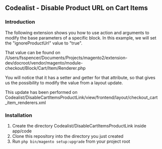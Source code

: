 ## Codealist - Disable Product URL on Cart Items

### Introduction

The following extension shows you how to use action and arguments to modify the base parameters of a specific block.
In this example, we will set the "ignoreProductUrl" value to "true".

That value can be found on /Users/fsspencer/Documents/Projects/magento2/extension-dev/docroot/vendor/magento/module-checkout/Block/Cart/Item/Renderer.php

You will notice that it has a setter and getter for that attribute, so that gives us the possibility to 
modify the value from a layout update.

This update has been performed on Codealist/DisableCartItemsProductLink/view/frontend/layout/checkout_cart_item_renderers.xml

### Installation

1. Create the directory Codealist/DisableCartItemsProductLink inside app/code
2. Clone this repository into the directory you just created
3. Run `php bin/magento setup:upgrade` from your project root

